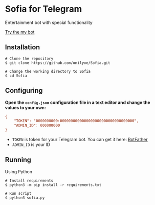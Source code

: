 # Sofia for Telegram
Entertainment bot with special functionality

[Try the my bot](https://t.me/sofiarolbot)

Installation
------------
```shell
# Clone the repository
$ git clone https://github.com/onilyxe/Sofia.git

# Change the working directory to Sofia
$ cd Sofia
```

Configuring
------------
**Open the `config.json` configuration file in a text editor and change the values to your own:**
```ini
{
    "TOKEN": "0000000000:0000000000000000000000000000000000",
    "ADMIN_ID": 000000000
}
```
* `TOKEN` is token for your Telegram bot. You can get it here: [BotFather](https://t.me/BotFather)
* `ADMIN_ID` is your ID

Running
------------
Using Python
```shell
# Install requirements
$ python3 -m pip install -r requirements.txt

# Run script
$ python3 sofia.py
```
